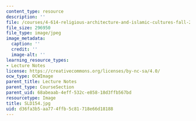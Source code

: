 ```yaml
---
content_type: resource
description: ''
file: /courses/4-614-religious-architecture-and-islamic-cultures-fall-2002/d36fa3b5aa774ffb5c81718e66d18188_SLD154.jpg
file_size: 296950
file_type: image/jpeg
image_metadata:
  caption: ''
  credit: ''
  image-alt: ''
learning_resource_types:
- Lecture Notes
license: https://creativecommons.org/licenses/by-nc-sa/4.0/
ocw_type: OCWImage
parent_title: Lecture Notes
parent_type: CourseSection
parent_uid: 68abeaab-4eff-532c-e858-18d3ffb567bd
resourcetype: Image
title: SLD154.jpg
uid: d36fa3b5-aa77-4ffb-5c81-718e66d18188
---
```

